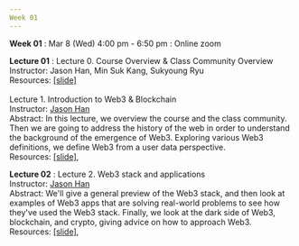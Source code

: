 ```yaml
---
Week 01
---
```


<b>Week 01</b>
: Mar 8 (Wed) 4:00 pm - 6:50 pm
  : Online zoom

<b>Lecture 01</b>
: Lecture 0. Course Overview & Class Community Overview<br>
  Instructor: Jason Han, Min Suk Kang, Sukyoung Ryu<br>
  Resources: <a href="/kaist/assets/files/Web3@KAIST-Lecture00-CourseOverview.pdf" target="_blank">[slide]</a><br>
  <br>
  Lecture 1. Introduction to Web3 & Blockchain<br>
  Instructor: <a href="/kaist/staff/#Jaesun Han (Jason)">Jason Han</a><br>
  Abstract: In this lecture, we overview the course and the class community. Then we are going to address the history of the web in order to understand the background of the emergence of Web3. Exploring various Web3 definitions, we define Web3 from a user data perspective.<br>
  Resources: <a href="/kaist/assets/files/Web3@KAIST-Lecture01.pdf" target="_blank">[slide]</a>,<br>
             <!-- <a href="https://youtu.be/C-GWS-M4sw0" target="_blank">[recording]</a><br> -->

<b>Lecture 02</b>
: Lecture 2. Web3 stack and applications<br>
  Instructor: <a href="/kaist/staff/#Jaesun Han (Jason)">Jason Han</a><br>
  Abstract: We'll give a general preview of the Web3 stack, and then look at examples of Web3 apps that are solving real-world problems to see how they've used the Web3 stack. Finally, we look at the dark side of Web3, blockchain, and crypto, giving advice on how to approach Web3.<br> 
  Resources: <a href="/kaist/assets/files/Web3@KAIST-Lecture02.pdf" target="_blank">[slide]</a>,<br>
             <!-- <a href="https://youtu.be/SGFAKiTJjPs" target="_blank">[recording]</a><br> -->
